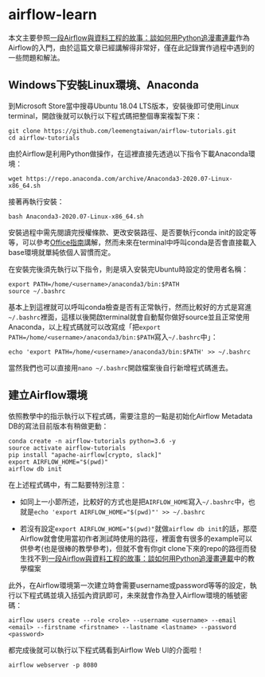 # airflow-learn
本文主要參照[一段Airflow與資料工程的故事：談如何用Python追漫畫連載](https://leemeng.tw/a-story-about-airflow-and-data-engineering-using-how-to-use-python-to-catch-up-with-latest-comics-as-an-example.html#app-v2)作為Airflow的入門，由於這篇文章已經講解得非常好，僅在此記錄實作過程中遇到的一些問題和解法。

## Windows下安裝Linux環境、Anaconda
到Microsoft Store當中搜尋Ubuntu 18.04 LTS版本，安裝後即可使用Linux terminal，開啟後就可以執行以下程式碼把整個專案複製下來：

    git clone https://github.com/leemengtaiwan/airflow-tutorials.git
    cd airflow-tutorials

由於Airflow是利用Python做操作，在這裡直接先透過以下指令下載Anaconda環境：

    wget https://repo.anaconda.com/archive/Anaconda3-2020.07-Linux-x86_64.sh
    
接著再執行安裝：

    bash Anaconda3-2020.07-Linux-x86_64.sh
    
安裝過程中需先閱讀完授權條款、更改安裝路徑、是否要執行conda init的設定等等，可以參考[Office指南](https://officeguide.cc/ubuntu-linux-install-anaconda-data-science-platform-tutorial)講解，然而未來在terminal中呼叫conda是否會直接載入base環境就單純依個人習慣而定。

在安裝完後須先執行以下指令，<username>則是填入安裝完Ubuntu時設定的使用者名稱：

    export PATH=/home/<username>/anaconda3/bin:$PATH
    source ~/.bashrc

基本上到這裡就可以呼叫conda檢查是否有正常執行，然而比較好的方式是寫進`~/.bashrc`裡面，這樣以後開啟terminal就會自動幫你做好source並且正常使用Anaconda，以上程式碼就可以改寫成「把`export PATH=/home/<username>/anaconda3/bin:$PATH`寫入`~/.bashrc`中」：

    echo 'export PATH=/home/<username>/anaconda3/bin:$PATH' >> ~/.bashrc

當然我們也可以直接用`nano ~/.bashrc`開啟檔案後自行新增程式碼進去。

## 建立Airflow環境
依照教學中的指示執行以下程式碼，需要注意的一點是初始化Airflow Metadata DB的寫法目前版本有稍做更動：
  
    conda create -n airflow-tutorials python=3.6 -y
    source activate airflow-tutorials
    pip install "apache-airflow[crypto, slack]"
    export AIRFLOW_HOME="$(pwd)"
    airflow db init

在上述程式碼中，有二點要特別注意：
  
* 如同上一小節所述，比較好的方式也是把`AIRFLOW_HOME`寫入`~/.bashrc`中，也就是`echo 'export AIRFLOW_HOME="$(pwd)"' >> ~/.bashrc`
  
* 若沒有設定`export AIRFLOW_HOME="$(pwd)"`就做`airflow db init`的話，那麼Airflow就會使用當初作者測試時使用的路徑，裡面會有很多的example可以供參考(也是很棒的教學參考)，但就不會有你git clone下來的repo的路徑而發生找不到[一段Airflow與資料工程的故事：談如何用Python追漫畫連載](https://leemeng.tw/a-story-about-airflow-and-data-engineering-using-how-to-use-python-to-catch-up-with-latest-comics-as-an-example.html#app-v2)中的教學檔案

此外，在Airflow環境第一次建立時會需要username或password等等的設定，執行以下程式碼並填入括弧內資訊即可，未來就會作為登入Airflow環境的帳號密碼：
  
    airflow users create --role <role> --username <username> --email <email> --firstname <firstname> --lastname <lastname> --password <password>

都完成後就可以執行以下程式碼看到Airflow Web UI的介面啦！

    airflow webserver -p 8080
